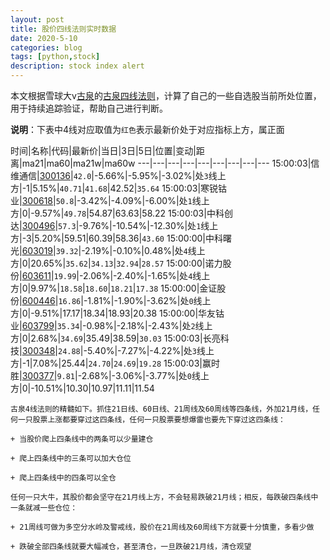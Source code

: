 ```yaml
---
layout: post
title: 股价四线法则实时数据
date: 2020-5-10
categories: blog
tags: [python,stock]
description: stock index alert
---
```



本文根据雪球大v[古泉](https://xueqiu.com/u/7148646888)的[古泉四线法则](https://xueqiu.com/7148646888/130498192)，计算了自己的一些自选股当前所处位置，用于持续追踪验证，帮助自己进行判断。

**说明**：下表中4线对应取值为`红色`表示最新价处于对应指标上方，属正面

时间|名称|代码|最新价|当日|3日|5日|位置|变动|距离|ma21|ma60|ma21w|ma60w
---|---|---|---|---|---|---|---|---
15:00:03|信维通信|[300136](https://xueqiu.com/S/SZ300136)|`42.0`|-5.66%|-5.95%|-3.02%|处`3`线上方|-1|5.15%|`40.71`|`41.68`|42.52|`35.64`
15:00:03|寒锐钴业|[300618](https://xueqiu.com/S/SZ300618)|`50.8`|-3.42%|-4.09%|-6.00%|处`1`线上方|0|-9.57%|`49.78`|54.87|63.63|58.22
15:00:03|中科创达|[300496](https://xueqiu.com/S/SZ300496)|`57.3`|-9.76%|-10.54%|-12.30%|处`1`线上方|-3|5.20%|59.51|60.39|58.36|`43.60`
15:00:00|中科曙光|[603019](https://xueqiu.com/S/SH603019)|`39.32`|-2.19%|-0.10%|0.48%|处`4`线上方|0|20.65%|`35.62`|`34.13`|`32.94`|`28.57`
15:00:00|诺力股份|[603611](https://xueqiu.com/S/SH603611)|`19.99`|-2.06%|-2.40%|-1.65%|处`4`线上方|0|9.97%|`18.58`|`18.60`|`18.21`|`17.38`
15:00:00|金证股份|[600446](https://xueqiu.com/S/SH600446)|`16.86`|-1.81%|-1.90%|-3.62%|处`0`线上方|0|-9.51%|17.17|18.34|18.93|20.38
15:00:00|华友钴业|[603799](https://xueqiu.com/S/SH603799)|`35.34`|-0.98%|-2.18%|-2.43%|处`2`线上方|0|2.68%|`34.69`|35.49|38.59|`30.03`
15:00:03|长亮科技|[300348](https://xueqiu.com/S/SZ300348)|`24.88`|-5.40%|-7.27%|-4.22%|处`3`线上方|-1|7.08%|25.44|`24.70`|`24.69`|`19.28`
15:00:03|赢时胜|[300377](https://xueqiu.com/S/SZ300377)|`9.81`|-2.68%|-3.06%|-3.77%|处`0`线上方|0|-10.51%|10.30|10.97|11.11|11.54

```
古泉4线法则的精髓如下。抓住21日线、60日线、21周线及60周线等四条线，外加21月线，任何一只股票上涨都要穿过这四条线，任何一只股票要想爆雷也要先下穿过这四条线：

+ 当股价爬上四条线中的两条可以少量建仓

+ 爬上四条线中的三条可以加大仓位

+ 爬上四条线中的四条可以全仓

任何一只大牛，其股价都会坚守在21月线上方，不会轻易跌破21月线；相反，每跌破四条线中一条就减一些仓位：

+ 21周线可做为多空分水岭及警戒线，股价在21周线及60周线下方就要十分慎重，多看少做

+ 跌破全部四条线就要大幅减仓，甚至清仓，一旦跌破21月线，清仓观望
```